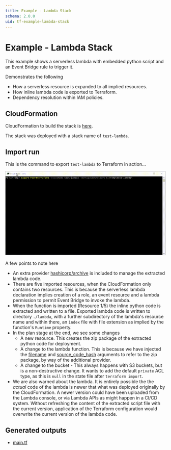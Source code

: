 ```yaml
---
title: Example - Lambda Stack
schema: 2.0.0
uid: tf-example-lambda-stack
---
```


# Example - Lambda Stack

This example shows a serverless lambda with embedded python script and an Event Bridge rule to trigger it.

Demonstrates the following
* How a serverless resource is expanded to all implied resources.
* How inline lambda code is exported to Terraform.
* Dependency resolution within IAM policies.

## CloudFormation

CloudFormation to build the stack is [here](./cloudformation.md).

The stack was deployed with a stack name of `test-lambda`.

## Import run

This is the command to export `test-lambda` to Terraform in action...

![Running](../../../../images/tf-lambda-import.gif)

A few points to note here

* An extra provider [hashicorp/archive](https://registry.terraform.io/providers/hashicorp/archive) is included to manage the extracted lambda code.
* There are five imported resources, when the CloudFormation only contains two resources. This is because the serverless lambda declaration implies creation of a role, an event resource and a lambda permission to permit Event Bridge to invoke the lambda.
* When the function is imported (Resource 1/5) the inline python code is extracted and written to a file. Exported lambda code is written to directory `./lambda`, with a further subdirectory of the lambda's resource name and within there, an `index` file with file extension as implied by the function's `Runtime` property.
* In the plan stage at the end, we see some changes
    * A new resource. This creates the zip package of the extracted python code for deployment.
    * A change to the lambda function. This is because we have injected the [filename](https://registry.terraform.io/providers/hashicorp/aws/latest/docs/resources/lambda_function#filename) and [source_code_hash](https://registry.terraform.io/providers/hashicorp/aws/latest/docs/resources/lambda_function#source_code_hash) arguments to refer to the zip package, by way of the additional provider.
    * A change to the bucket - This always happens with S3 buckets, but is a non-destructive change. It wants to add the default `private` ACL type, as this is `null` in the state file after `terraform import`.
* We are also warned about the lambda. It is entirely possible the the *actual* code of the lambda is newer that what was deployed originally by the CloudFormation. A newer version could have been uploaded from the Lambda console, or via Lambda APIs as might happen in a CI/CD system. Without refreshing the content of the extracted script file with the current version, application of the Terraform configuration would overwrite the current version of the lambda code.

## Generated outputs

* [main.tf](./hcl.md)


